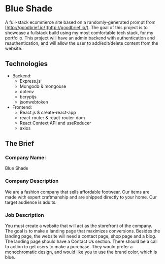 # Blue Shade
A full-stack ecommerce site based on a randomly-generated prompt from [http://goodbrief.io/](http://goodbrief.io/). The goal of this project is to showcase a fullstack build using my most comfortable tech stack, for my portfolio. This project will have an admin backend with authentication and reauthentication, and will allow the user to add/edit/delete content from the website. 

## Technologies
* Backend:
	* Express.js
	* Mongodb & mongoose
	* dotenv
	* bcryptjs
	* jsonwebtoken
* Frontend:
	* React.js & create-react-app
	* react-router & react-router-dom
	* React Context API and useReducer
	* axios

## The Brief
### Company Name:
Blue Shade
### Company Description
We are a fashion company that sells affordable footwear. Our items are made with expert craftmanship and are shipped directly to your home. Our target audience is adults.
### Job Description
You must create a website that will act as the storefront of the company. The goal is to make a landing page that maximizes conversions. Besides the landing page, the website will need a contact page, shop page and a blog. The landing page should have a Contact Us section. There should be a call to action to get users to make a purchase. They would prefer a monochromatic design, and would like you to use the brand color, which is blue.